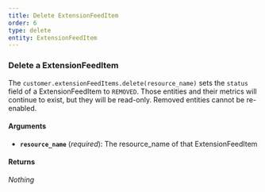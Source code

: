 ```yaml
---
title: Delete ExtensionFeedItem
order: 6
type: delete
entity: ExtensionFeedItem
---
```


### Delete a ExtensionFeedItem

The `customer.extensionFeedItems.delete(resource_name)` sets the `status` field of a ExtensionFeedItem to `REMOVED`. Those entities and their metrics will continue to exist, but they will be read-only. Removed entities cannot be re-enabled.

#### Arguments

- **`resource_name`** (_required_): The resource_name of that ExtensionFeedItem

#### Returns

_Nothing_
